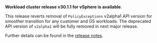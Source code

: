 **Workload cluster release v30.1.1 for vSphere is available**.

This release reverts removal of `PolicyExceptions` v2alpha1 API version for smoother transition for any customer and GS workloads. The deprecated API version of `v2alpha1` will be fully removed in next major release.

Further details can be found in the [release notes](https://docs.giantswarm.io/changes/workload-cluster-releases-vsphere/releases/vsphere-30.1.1).
